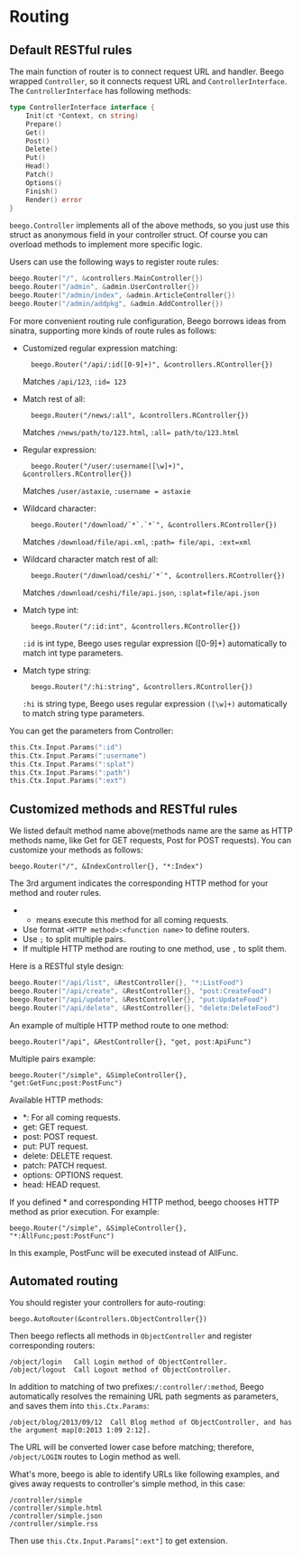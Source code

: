 # Routing

## Default RESTful rules

The main function of router is to connect request URL and handler. Beego wrapped `Controller`, so it connects request URL and `ControllerInterface`. The `ControllerInterface` has following methods:

```go
type ControllerInterface interface {
	Init(ct *Context, cn string)
	Prepare()
	Get()
	Post()
	Delete()
	Put()
	Head()
	Patch()
	Options()
	Finish()
	Render() error
}
```

`beego.Controller` implements all of the above methods, so you just use this struct as anonymous field in your controller struct. Of course you can overload methods to implement more specific logic.

Users can use the following ways to register route rules:

```go
beego.Router("/", &controllers.MainController{})
beego.Router("/admin", &admin.UserController{})
beego.Router("/admin/index", &admin.ArticleController{})
beego.Router("/admin/addpkg", &admin.AddController{})
```

For more convenient routing rule configuration, Beego borrows ideas from sinatra, supporting more kinds of route rules as follows:

- Customized regular expression matching:

		beego.Router("/api/:id([0-9]+)", &controllers.RController{})

  Matches `/api/123`, `:id= 123`

- Match rest of all:

		beego.Router("/news/:all", &controllers.RController{})

  Matches `/news/path/to/123.html`,  `:all= path/to/123.html`

- Regular expression:

		beego.Router("/user/:username([\w]+)", &controllers.RController{})

  Matches `/user/astaxie`,  `:username = astaxie`

- Wildcard character:

		beego.Router("/download/`*`.`*`", &controllers.RController{})

  Matches `/download/file/api.xml`,  `:path= file/api, :ext=xml`

- Wildcard character match rest of all:

		beego.Router("/download/ceshi/`*`", &controllers.RController{})

  Matches `/download/ceshi/file/api.json`, `:splat=file/api.json`

- Match type int:

		beego.Router("/:id:int", &controllers.RController{})

  `:id` is int type, Beego uses regular expression ([0-9]+) automatically to match int type parameters.

- Match type string:

		beego.Router("/:hi:string", &controllers.RController{})

  `:hi` is string type, Beego uses regular expression `([\w]+)` automatically to match string type parameters.


You can get the parameters from Controller:

```go
this.Ctx.Input.Params(":id")
this.Ctx.Input.Params(":username")
this.Ctx.Input.Params(":splat")
this.Ctx.Input.Params(":path")
this.Ctx.Input.Params(":ext")
```

## Customized methods and RESTful rules

We listed default method name above(methods name are the same as HTTP methods name, like Get for GET requests, Post for POST requests). You can customize your methods as follows:

	beego.Router("/", &IndexController{}, "*:Index")

The 3rd argument indicates the corresponding HTTP method for your method and router rules.

- * means execute this method for all coming requests.
- Use format `<HTTP method>:<function name>` to define routers.
- Use `;` to split multiple pairs.
- If multiple HTTP method are routing to one method, use `,` to split them.

Here is a RESTful style design:

```go
beego.Router("/api/list", &RestController{}, "*:ListFood")
beego.Router("/api/create", &RestController{}, "post:CreateFood")
beego.Router("/api/update", &RestController{}, "put:UpdateFood")
beego.Router("/api/delete", &RestController{}, "delete:DeleteFood")
```

An example of multiple HTTP method route to one method:

	beego.Router("/api", &RestController{}, "get, post:ApiFunc")

Multiple pairs example:

	beego.Router("/simple", &SimpleController{}, "get:GetFunc;post:PostFunc")

Available HTTP methods:

- *: For all coming requests.
- get: GET request.
- post: POST request.
- put: PUT request.
- delete: DELETE request.
- patch: PATCH request.
- options: OPTIONS request.
- head: HEAD request.

If you defined * and corresponding HTTP method, beego chooses HTTP method as prior execution. For example:

	beego.Router("/simple", &SimpleController{}, "*:AllFunc;post:PostFunc")

In this example, PostFunc will be executed instead of AllFunc.

## Automated routing

You should register your controllers for auto-routing:

	beego.AutoRouter(&controllers.ObjectController{})

Then beego reflects all methods in `ObjectController` and register corresponding routers:

	/object/login   Call Login method of ObjectController.
	/object/logout  Call Logout method of ObjectController.

In addition to matching of two prefixes:`/:controller/:method`, Beego automatically resolves the remaining URL path segments as parameters, and saves them into `this.Ctx.Params`:

	/object/blog/2013/09/12  Call Blog method of ObjectController, and has the argument map[0:2013 1:09 2:12].

The URL will be converted lower case before matching; therefore, `/object/LOGIN` routes to Login method as well.

What's more, beego is able to identify URLs like following examples, and gives away requests to controller's simple method, in this case:

	/controller/simple
	/controller/simple.html
	/controller/simple.json
	/controller/simple.rss

Then use `this.Ctx.Input.Params[":ext"]` to get extension.